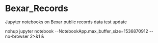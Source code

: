 # Bexar_Records
Jupyter notebooks on Bexar public records data
test update

 nohup jupyter notebook --NotebookApp.max_buffer_size=1536870912 --no-browser 2>&1 &
